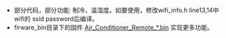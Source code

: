
* 部分代码，部分功能: 制冷，温湿度。如要使用，修改wifi_info.h line13,14中wifi的 ssid password后编译。
* firware_bin目录下的固件 [Air_Conditioner_Remote_*.bin](/firware_bin)  实现更多功能。

